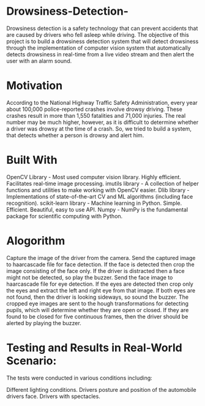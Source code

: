 # Drowsiness-Detection-
Drowsiness detection is a safety technology that can prevent accidents that are caused by drivers who fell asleep while driving. The objective of this project is to build a drowsiness detection system that will detect drowsiness through the implementation of computer vision system that automatically detects drowsiness in real-time from a live video stream and then alert the user with an alarm sound.

# Motivation
According to the National Highway Traffic Safety Administration, every year about 100,000 police-reported crashes involve drowsy driving. These crashes result in more than 1,550 fatalities and 71,000 injuries. The real number may be much higher, however, as it is difficult to determine whether a driver was drowsy at the time of a crash. So, we tried to build a system, that detects whether a person is drowsy and alert him.

# Built With
OpenCV Library - Most used computer vision library. Highly efficient. Facilitates real-time image processing.
imutils library - A collection of helper functions and utilities to make working with OpenCV easier.
Dlib library - Implementations of state-of-the-art CV and ML algorithms (including face recognition).
scikit-learn library - Machine learning in Python. Simple. Efficient. Beautiful, easy to use API.
Numpy - NumPy is the fundamental package for scientific computing with Python.

# Alogorithm
Capture the image of the driver from the camera.
Send the captured image to haarcascade file for face detection.
If the face is detected then crop the image consisting of the face only. If the driver is distracted then a face might not be detected, so play the buzzer.
Send the face image to haarcascade file for eye detection.
If the eyes are detected then crop only the eyes and extract the left and right eye from that image. If both eyes are not found, then the driver is looking sideways, so sound the buzzer.
The cropped eye images are sent to the hough transformations for detecting pupils, which will determine whether they are open or closed.
If they are found to be closed for five continuous frames, then the driver should be alerted by playing the buzzer.

# Testing and Results in Real-World Scenario:
The tests were conducted in various conditions including:

Different lighting conditions.
Drivers posture and position of the automobile drivers face.
Drivers with spectacles.
